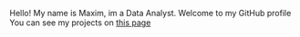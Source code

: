 Hello! My name is Maxim, im a Data Analyst.
Welcome to my GitHub profile
You can see my projects on [this page](https://github.com/MaximBakaldin/my_projects)